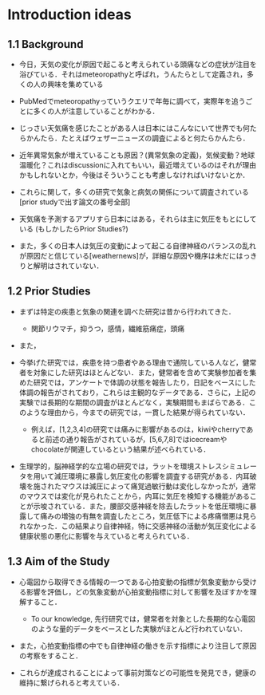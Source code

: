 # Introduction ideas

## 1.1 Background

- 今日，天気の変化が原因で起こると考えられている頭痛などの症状が注目を浴びている．それはmeteoropathyと呼ばれ，うんたらとして定義され，多くの人の興味を集めている

- PubMedでmeteoropathyっていうクエリで年毎に調べて，実際年を追うごとに多くの人が注意していることがわかる．

- じっさい天気痛を感じたことがある人は日本にはこんなにいて世界でも何たらかんたら．たとえばウェザーニューズの調査によると何たらかんたら．

- 近年異常気象が増えていることも原因？(異常気象の定義)，気候変動？地球温暖化？これはdiscussionに入れてもいい，最近増えているのはそれが理由かもしれないとか，今後はそういうことも考慮しなければいけないとか．

- これらに関して，多くの研究で気象と病気の関係について調査されている[prior studyで出す論文の番号全部]

- 天気痛を予測するアプリすら日本にはある，それらは主に気圧をもとにしている (もしかしたらPrior Studies?)

- また，多くの日本人は気圧の変動によって起こる自律神経のバランスの乱れが原因だと信じている[weathernews]が，詳細な原因や機序は未だにはっきりと解明はされていない．

## 1.2 Prior Studies

- まずは特定の疾患と気象の関連を調べた研究は昔から行われてきた．
    - 関節リウマチ，抑うつ，感情，繊維筋痛症，頭痛

- また，

- 今挙げた研究では，疾患を持つ患者やある理由で通院している人など，健常者を対象にした研究はほとんどない．また，健常者を含めて実験参加者を集めた研究では，アンケートで体調の状態を報告したり，日記をベースにした体調の報告がされており，これらは主観的なデータである．さらに，上記の実験では長期的な期間の調査がほとんどなく，実験期間もまばらである．このような理由から，今までの研究では，一貫した結果が得られていない．
    - 例えば，[1,2,3,4]の研究では痛みに影響があるのは，kiwiやcherryであると前述の通り報告がされているが，[5,6,7,8]ではicecreamやchocolateが関連しているという結果が述べられている．

- 生理学的，脳神経学的な立場の研究では，ラットを環境ストレスシミュレータを用いて減圧環境に暴露し気圧変化の影響を調査する研究がある．内耳破壊を施されたマウスは減圧によって痛覚過敏行動は変化しなかったが，通常のマウスでは変化が見られたことから，内耳に気圧を検知する機能があることが示唆されている．また，腰部交感神経を除去したラットを低圧環境に暴露して痛みの増強の有無を調査したところ，気圧低下による疼痛憎悪は見られなかった．この結果より自律神経，特に交感神経の活動が気圧変化による健康状態の悪化に影響を与えていると考えられている．

## 1.3 Aim of the Study

- 心電図から取得できる情報の一つである心拍変動の指標が気象変動から受ける影響を評価し，どの気象変動が心拍変動指標に対して影響を及ぼすかを理解すること．
    - To our knowledge, 先行研究では，健常者を対象とした長期的な心電図のような量的データをベースとした実験がほとんど行われていない．

- また，心拍変動指標の中でも自律神経の働きを示す指標により注目して原因の考察をすること．

- これらが達成されることによって事前対策などの可能性を発見でき，健康の維持に繋げられると考えている．
